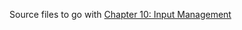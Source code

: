 Source files to go with [Chapter 10: Input Management](https://aristurtle.net/tutorials/building_2d_games/10_input_management/)